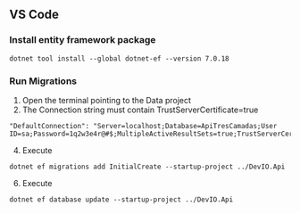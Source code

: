 ## VS Code

### Install entity framework package 
```
dotnet tool install --global dotnet-ef --version 7.0.18
```

### Run Migrations
1. Open the terminal pointing to the Data project
2. The Connection string must contain TrustServerCertificate=true
```
"DefaultConnection": "Server=localhost;Database=ApiTresCamadas;User ID=sa;Password=1q2w3e4r@#$;MultipleActiveResultSets=true;TrustServerCertificate=true"
```
4. Execute
```
dotnet ef migrations add InitialCreate --startup-project ../DevIO.Api
```
6. Execute
```
dotnet ef database update --startup-project ../DevIO.Api
```
